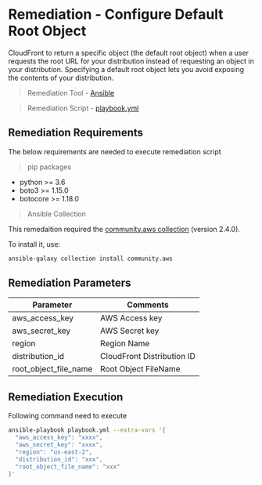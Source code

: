 # Remediation - Configure Default Root Object
CloudFront to return a specific object (the default root object) when a user requests the root URL for your distribution instead of requesting an object in your distribution. Specifying a default root object lets you avoid exposing the contents of your distribution.
> Remediation Tool   - [Ansible](https://www.ansible.com/)

> Remediation Script - [playbook.yml](playbook.yml)

## Remediation Requirements
The below requirements are needed to execute remediation script

> pip packages
- python >= 3.6
- boto3 >= 1.15.0
- botocore >= 1.18.0

> Ansible Collection

This remedaition required the [community.aws collection](https://galaxy.ansible.com/community/aws) (version 2.4.0).

To install it, use: 
```sh
ansible-galaxy collection install community.aws
```

## Remediation Parameters

| Parameter       | Comments                   |
|-----------------|----------------------------|
| aws_access_key  | AWS Access key             |
| aws_secret_key  | AWS Secret key             |
| region          | Region Name                |
| distribution_id | CloudFront Distribution ID |
| root_object_file_name          | Root Object FileName       |



## Remediation Execution
Following command need to execute
```sh
ansible-playbook playbook.yml --extra-vars '{
  "aws_access_key": "xxxx",
  "aws_secret_key": "xxxx",
  "region": "us-east-2",
  "distribution_id": "xxx",
  "root_object_file_name": "xxx"
}'
```